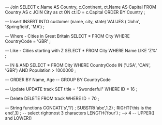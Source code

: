 -- Join
SELECT c.Name AS Country, c.Continent, ct.Name AS Capital
  FROM Country AS c
  JOIN City as ct
    ON ct.ID = c.Capital
  ORDER BY Country ;

-- Insert
INSERT INTO customer
  (name, city, state)
  VALUES (
    'John',
    'Springfield',
    'MA') ;

-- Where - Cities in Great Britain
SELECT * FROM City WHERE CountryCode = 'GBR' ;

-- Like - Cities starting with Z
SELECT * FROM City WHERE Name LIKE 'Z%' ;

-- IN & AND
SELECT * FROM City 
  WHERE CountryCode IN ('USA', 'CAN', 'GBR')
  AND Population > 1000000 ;

-- ORDER BY Name, Age
-- GROUP BY CountryCode

-- Update
UPDATE track SET title = "Swonderful"
  WHERE ID = 16 ;

-- Delete
DELETE FROM track WHERE ID = 70 ; 

-- String functions
CONCAT('s','1') ;
SUBSTR('abc',1,2) ;
RIGHT('this is the end',3) ; -- select rightmost 3 characters
LENGTH('four') ; --> 4
-- UPPER() and LOWER()